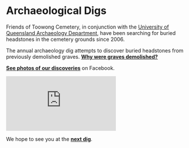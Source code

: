 # Archaeological Digs

Friends of Toowong Cemetery, in conjunction with the [University of Queensland Archaeology Department](https://social-science.uq.edu.au/undergraduate/archaeology), have been searching for buried headstones in the cemetery grounds since 2006.

The annual archaeology dig attempts to discover buried headstones from previously demolished graves. **[Why were graves demolished?](https://www.abc.net.au/news/2018-05-26/archaeology-dig-at-toowong-cemetery-a-chance-to-unearth-history/9800474)**

**[See photos of our discoveries](https://www.facebook.com/pg/1871fotc/photos/?ref=page_internal)** on Facebook.

<div class="video-wrapper">
  <iframe src="https://www.youtube.com/embed/hgCx4OW69cY" title="YouTube video player" frameborder="0" allow="accelerometer; autoplay; clipboard-write; encrypted-media; gyroscope; picture-in-picture" allowfullscreen></iframe>
</div> 

We hope to see you at the **[next dig](https://archaeologyweek.org/events-list?category=Qld)**.
